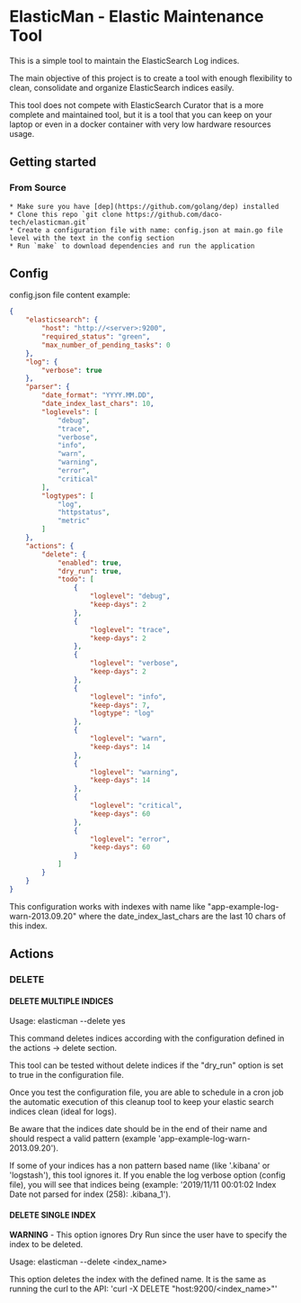 # ElasticMan - Elastic Maintenance Tool

This is a simple tool to maintain the ElasticSearch Log indices.

The main objective of this project is to create a tool with enough flexibility to clean, consolidate and organize ElasticSearch indices easily.

This tool does not compete with ElasticSearch Curator that is a more complete and maintained tool, but it is a tool that you can keep on your laptop or even in a docker container with very low hardware resources usage.

## Getting started

### From Source
    * Make sure you have [dep](https://github.com/golang/dep) installed
    * Clone this repo `git clone https://github.com/daco-tech/elasticman.git`
    * Create a configuration file with name: config.json at main.go file level with the text in the config section
    * Run `make` to download dependencies and run the application

## Config

config.json file content example:

``` json
{
    "elasticsearch": {
        "host": "http://<server>:9200",
        "required_status": "green",
        "max_number_of_pending_tasks": 0
    },
    "log": {
        "verbose": true
    },
    "parser": {
        "date_format": "YYYY.MM.DD",
        "date_index_last_chars": 10,
        "loglevels": [
            "debug",
            "trace",
            "verbose",
            "info",
            "warn",
            "warning",
            "error",
            "critical"
        ],
        "logtypes": [
            "log",
            "httpstatus",
            "metric"
        ]
    },
    "actions": {
        "delete": {
            "enabled": true,
            "dry_run": true,
            "todo": [
                {
                    "loglevel": "debug",
                    "keep-days": 2
                },
                {
                    "loglevel": "trace",
                    "keep-days": 2
                },
                {
                    "loglevel": "verbose",
                    "keep-days": 2
                },
                {
                    "loglevel": "info",
                    "keep-days": 7,
                    "logtype": "log"
                },
                {
                    "loglevel": "warn",
                    "keep-days": 14
                },
                {
                    "loglevel": "warning",
                    "keep-days": 14
                },
                {
                    "loglevel": "critical",
                    "keep-days": 60
                },
                {
                    "loglevel": "error",
                    "keep-days": 60
                }
            ]
        }
    }
}
```

This configuration works with indexes with name like "app-example-log-warn-2013.09.20" where the date_index_last_chars are the last 10 chars of this index.

## Actions

### DELETE 

#### DELETE MULTIPLE INDICES
Usage: elasticman --delete yes

This command deletes indices according with the configuration defined in the actions -> delete section. 

This tool can be tested without delete indices if the  "dry_run" option is set to true in the configuration file.

Once you test the configuration file, you are able to schedule in a cron job the automatic execution of this cleanup tool to keep your elastic search indices clean (ideal for logs).

Be aware that the indices date should be in the end of their name and should respect a valid pattern (example 'app-example-log-warn-2013.09.20').

If some of your indices has a non pattern based name (like '.kibana' or 'logstash'), this tool ignores it. If you enable the log verbose option (config file), you will see that indices being (example: '2019/11/11 00:01:02 Index Date not parsed for index (258): .kibana_1').

#### DELETE SINGLE INDEX
**WARNING** - This option ignores Dry Run since the user have to specify the index to be deleted.

Usage: elasticman --delete <index_name>

This option deletes the index with the defined name. It is the same as running the curl to the API: 'curl -X DELETE "host:9200/<index_name>"'

